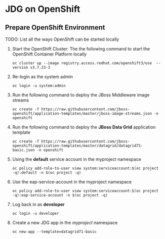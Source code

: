 # JDG on OpenShift

## Prepare OpenShift Environment

TODO: List all the ways OpenShift can be started locally

1. Start the OpenShift Cluster: The the following command to start the OpenShift Container Platform locally

   ```
   oc cluster up --image registry.access.redhat.com/openshift3/ose  --version v3.7.23-3
   ```

2. Re-login as the system admin 
   ```
   oc login -u system:admin
   ```
3. Run the following command to deploy the JBoss Middleware image streams
   ```
   oc create -f https://raw.githubusercontent.com/jboss-openshift/application-templates/master/jboss-image-streams.json -n openshift
   ```

4. Run the following command to deploy the **JBoss Data Grid** application template
   ```
   oc create -f https://raw.githubusercontent.com/jboss-openshift/application-templates/master/datagrid/datagrid71-basic.json -n openshift
   ```
   
5. Using the **default** service account in the myproject namespace
   ```
   oc policy add-role-to-user view system:serviceaccount:$(oc project -q):default -n $(oc project -q)
   ```
7. Use the eap-service-account in the myproject namespace
   ```
   oc policy add-role-to-user view system:serviceaccount:$(oc project -q):eap-service-account -n $(oc project -q)
   ```
8. Log back in as **developer** 
   ```
   oc login -u developer
   ```
9. Create a new JDG app in the _myproject_ namespace
   ```
   oc new-app --template=datagrid71-basic
   ```


   
   


